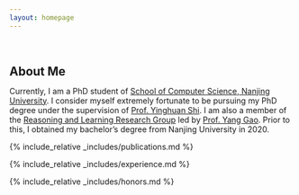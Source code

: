 ```yaml
---
layout: homepage
---
```


<h1 id="about-me"></h1>

<h2 style="margin: 60px 0px 10px;">About Me</h2>

Currently, I am a PhD student of [School of Computer Science, Nanjing University](https://cs.nju.edu.cn/main.htm). I consider myself extremely fortunate to be pursuing my PhD degree under the supervision of [Prof. Yinghuan Shi](https://cs.nju.edu.cn/shiyh/index.htm). I am also a member of the [Reasoning and Learning Research Group](https://cs.nju.edu.cn/rl/) led by [Prof. Yang Gao](https://cs.nju.edu.cn/gaoyang/). Prior to this, I obtained my bachelor’s degree from Nanjing University in 2020.


<!-- {% include_relative _includes/news.md %} -->

{% include_relative _includes/publications.md %}

{% include_relative _includes/experience.md %}

{% include_relative _includes/honors.md %}

